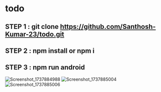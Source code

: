 # todo

## STEP 1 : git clone https://github.com/Santhosh-Kumar-23/todo.git
## STEP 2 : npm install or npm i
## STEP 3 : npm run android
![Screenshot_1737884988](https://github.com/user-attachments/assets/264ebe0a-5f7c-449b-908e-81dc3499865d)
![Screenshot_1737885004](https://github.com/user-attachments/assets/4269630c-1e76-424e-8433-276956ada605)
![Screenshot_1737885006](https://github.com/user-attachments/assets/b0a4b0e9-7bb7-407e-a630-0f8359f01a2f)
